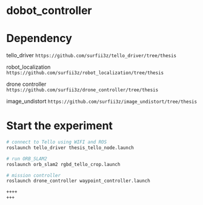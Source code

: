 # dobot_controller

# Dependency

tello_driver
`https://github.com/surfii3z/tello_driver/tree/thesis`

robot_localization
`https://github.com/surfii3z/robot_localization/tree/thesis`

drone controller
`https://github.com/surfii3z/drone_controller/tree/thesis`

image_undistort
`https://github.com/surfii3z/image_undistort/tree/thesis`


# Start the experiment
``` bash
# connect to Tello using WIFI and ROS
roslaunch tello_driver thesis_tello_node.launch

# run ORB_SLAM2 
roslaunch orb_slam2 rgbd_tello_crop.launch

# mission controller
roslaunch drone_controller waypoint_controller.launch

++++
+++
```
